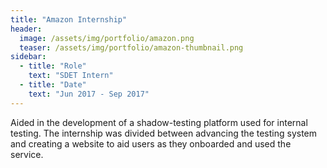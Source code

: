 ```yaml
---
title: "Amazon Internship"
header:
  image: /assets/img/portfolio/amazon.png
  teaser: /assets/img/portfolio/amazon-thumbnail.png
sidebar:
  - title: "Role"
    text: "SDET Intern"
  - title: "Date"
    text: "Jun 2017 - Sep 2017"
---
```


Aided in the development of a shadow-testing platform used for internal testing.
The internship was divided between advancing the testing system and creating a
website to aid users as they onboarded and used the service.

